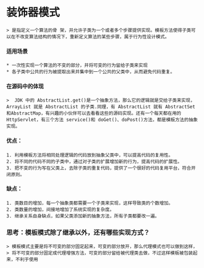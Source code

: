 # 装饰器模式
    > 是指定义一个算法的骨 架，并允许子类为一个或者多个步骤提供实现。模板方法使得子类可以在不改变算法结构的情况下，重新定义算法的某些步骤，属于行为性设计模式。
    
#### 适用场景
	* 一次性实现一个算法的不变的部分，并将可变的行为留给子类来实现
	* 各子类中公共的行为被提取出来并集中到一个公共的父类中，从而避免代码重复。
#### 在源码中的体现
	>  JDK 中的 AbstractList.get()是一个抽象方法，那么它的逻辑就是交给子类来实现，ArrayList 就是 AbstractList 的子类.同理，有 AbstractList 就有 AbstractSet 和AbstractMap，有兴趣的小伙伴可以去看看这些的源码实现。还有一个每天都在用的HttpServlet，有三个方法 service()和 doGet()、doPost()方法，都是模板方法的抽象实现。
#### 优点：
	1. 利用模板方法将相同处理逻辑的代码放到抽象父类中，可以提高代码的复用性。
	2. 将不同的代码不同的子类中，通过对子类的扩展增加新的行为，提高代码的扩展性。
	3. 把不变的行为写在父类上，去除子类的重复代码，提供了一个很好的代码复用平台，符合开闭原则。
#### 缺点：
	1. 类数目的增加，每一个抽象类都需要一个子类来实现，这样导致类的个数增加。
	2. 类数量的增加，间接地增加了系统实现的复杂度。
	3. 继承关系自身缺点，如果父类添加新的抽象方法，所有子类都要改一遍。
    
### 思考：模板模式除了继承以外，还有哪些实现方式？
    > 模板模式主要是将不可变的部分固定起来，可变的部分放开，那么代理模式也可以做到这样，
    > 将不可变的部分固定成代理增强方法，可变的部分留给被代理类去做，不过这样模板被包装起来，不利于使用